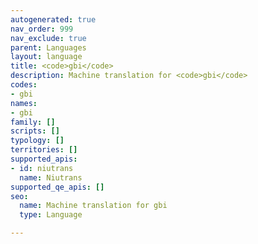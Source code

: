 ```yaml
---
autogenerated: true
nav_order: 999
nav_exclude: true
parent: Languages
layout: language
title: <code>gbi</code>
description: Machine translation for <code>gbi</code>
codes:
- gbi
names:
- gbi
family: []
scripts: []
typology: []
territories: []
supported_apis:
- id: niutrans
  name: Niutrans
supported_qe_apis: []
seo:
  name: Machine translation for gbi
  type: Language

---
```


